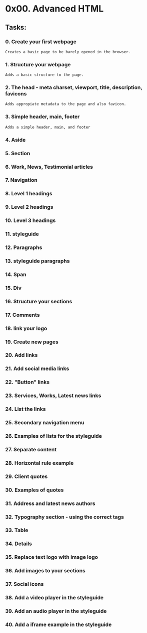 # 0x00. Advanced HTML

## Tasks:

### 0. Create your first webpage
    Creates a basic page to be barely opened in the browser.

### 1. Structure your webpage
    Adds a basic structure to the page.

### 2. The head - meta charset, viewport, title, description, favicons
    Adds appropiate metadata to the page and also favicon.

### 3. Simple header, main, footer
    Adds a simple header, main, and footer
### 4. Aside

### 5. Section

### 6. Work, News, Testimonial articles

### 7. Navigation

### 8. Level 1 headings

### 9. Level 2 headings

### 10. Level 3 headings

### 11. styleguide

### 12. Paragraphs

### 13. styleguide paragraphs

### 14. Span

### 15. Div

### 16. Structure your sections

### 17. Comments

### 18. link your logo

### 19. Create new pages

### 20. Add links

### 21. Add social media links

### 22. "Button" links

### 23. Services, Works, Latest news links

### 24. List the links

### 25. Secondary navigation menu

### 26. Examples of lists for the styleguide

### 27. Separate content

### 28. Horizontal rule example

### 29. Client quotes

### 30. Examples of quotes

### 31. Address and latest news authors

### 32. Typography section - using the correct tags

### 33. Table

### 34. Details

### 35. Replace text logo with image logo

### 36. Add images to your sections

### 37. Social icons

### 38. Add a video player in the styleguide

### 39. Add an audio player in the styleguide

### 40. Add a iframe example in the styleguide